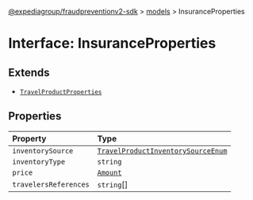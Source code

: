 [@expediagroup/fraudpreventionv2-sdk](../../index.md) > [models](../index.md) > InsuranceProperties

# Interface: InsuranceProperties

## Extends

-   [`TravelProductProperties`](interface.TravelProductProperties.md)

## Properties

| Property              | Type                                                                                                 |
| :-------------------- | :--------------------------------------------------------------------------------------------------- |
| `inventorySource`     | [`TravelProductInventorySourceEnum`](../type-aliases/type-alias.TravelProductInventorySourceEnum.md) |
| `inventoryType`       | `string`                                                                                             |
| `price`               | [`Amount`](../classes/class.Amount.md)                                                               |
| `travelersReferences` | `string`[]                                                                                           |
